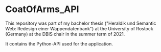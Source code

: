 # CoatOfArms_API

This repository was part of my bachelor thesis ("Heraldik und Semantic Web: Redesign einer Wappendatenbank") at the University of Rostock (Germany) at the DBIS chair in the summer term of 2021.

It contains the Python-API used for the application.
